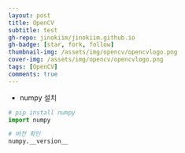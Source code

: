 ```yaml
---
layout: post
title: OpenCV
subtitle: test
gh-repo: jinokiim/jinokiim.github.io
gh-badge: [star, fork, follow]
thumbnail-img: /assets/img/opencv/opencvlogo.png
cover-img: /assets/img/opencv/opencvlogo.png
tags: [OpenCV]
comments: true
---
```


* numpy 설치


```python
# pip install numpy
import numpy

# 버전 확인
numpy.__version__
```


